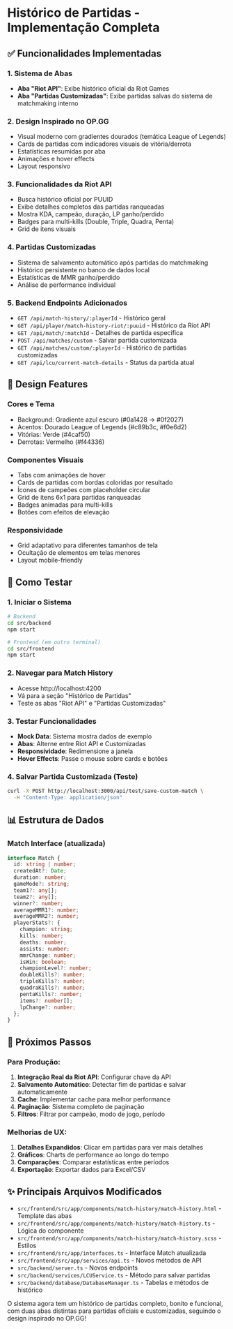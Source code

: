# Histórico de Partidas - Implementação Completa

## ✅ Funcionalidades Implementadas

### 1. Sistema de Abas
- **Aba "Riot API"**: Exibe histórico oficial da Riot Games
- **Aba "Partidas Customizadas"**: Exibe partidas salvas do sistema de matchmaking interno

### 2. Design Inspirado no OP.GG
- Visual moderno com gradientes dourados (temática League of Legends)
- Cards de partidas com indicadores visuais de vitória/derrota
- Estatísticas resumidas por aba
- Animações e hover effects
- Layout responsivo

### 3. Funcionalidades da Riot API
- Busca histórico oficial por PUUID
- Exibe detalhes completos das partidas ranqueadas
- Mostra KDA, campeão, duração, LP ganho/perdido
- Badges para multi-kills (Double, Triple, Quadra, Penta)
- Grid de itens visuais

### 4. Partidas Customizadas
- Sistema de salvamento automático após partidas do matchmaking
- Histórico persistente no banco de dados local
- Estatísticas de MMR ganho/perdido
- Análise de performance individual

### 5. Backend Endpoints Adicionados
- `GET /api/match-history/:playerId` - Histórico geral
- `GET /api/player/match-history-riot/:puuid` - Histórico da Riot API
- `GET /api/match/:matchId` - Detalhes de partida específica
- `POST /api/matches/custom` - Salvar partida customizada
- `GET /api/matches/custom/:playerId` - Histórico de partidas customizadas
- `GET /api/lcu/current-match-details` - Status da partida atual

## 🎨 Design Features

### Cores e Tema
- Background: Gradiente azul escuro (#0a1428 → #0f2027)
- Acentos: Dourado League of Legends (#c89b3c, #f0e6d2)
- Vitórias: Verde (#4caf50)
- Derrotas: Vermelho (#f44336)

### Componentes Visuais
- Tabs com animações de hover
- Cards de partidas com bordas coloridas por resultado
- Ícones de campeões com placeholder circular
- Grid de itens 6x1 para partidas ranqueadas
- Badges animadas para multi-kills
- Botões com efeitos de elevação

### Responsividade
- Grid adaptativo para diferentes tamanhos de tela
- Ocultação de elementos em telas menores
- Layout mobile-friendly

## 🔧 Como Testar

### 1. Iniciar o Sistema
```bash
# Backend
cd src/backend
npm start

# Frontend (em outro terminal)
cd src/frontend  
npm start
```

### 2. Navegar para Match History
- Acesse http://localhost:4200
- Vá para a seção "Histórico de Partidas"
- Teste as abas "Riot API" e "Partidas Customizadas"

### 3. Testar Funcionalidades
- **Mock Data**: Sistema mostra dados de exemplo
- **Abas**: Alterne entre Riot API e Customizadas
- **Responsividade**: Redimensione a janela
- **Hover Effects**: Passe o mouse sobre cards e botões

### 4. Salvar Partida Customizada (Teste)
```bash
curl -X POST http://localhost:3000/api/test/save-custom-match \
  -H "Content-Type: application/json"
```

## 📊 Estrutura de Dados

### Match Interface (atualizada)
```typescript
interface Match {
  id: string | number;
  createdAt?: Date;
  duration: number;
  gameMode?: string;
  team1?: any[];
  team2?: any[];
  winner?: number;
  averageMMR1?: number;
  averageMMR2?: number;
  playerStats?: {
    champion: string;
    kills: number;
    deaths: number;
    assists: number;
    mmrChange: number;
    isWin: boolean;
    championLevel?: number;
    doubleKills?: number;
    tripleKills?: number;
    quadraKills?: number;
    pentaKills?: number;
    items?: number[];
    lpChange?: number;
  };
}
```

## 🚀 Próximos Passos

### Para Produção:
1. **Integração Real da Riot API**: Configurar chave da API
2. **Salvamento Automático**: Detectar fim de partidas e salvar automaticamente
3. **Cache**: Implementar cache para melhor performance
4. **Paginação**: Sistema completo de paginação
5. **Filtros**: Filtrar por campeão, modo de jogo, período

### Melhorias de UX:
1. **Detalhes Expandidos**: Clicar em partidas para ver mais detalhes
2. **Gráficos**: Charts de performance ao longo do tempo  
3. **Comparações**: Comparar estatísticas entre períodos
4. **Exportação**: Exportar dados para Excel/CSV

## ✨ Principais Arquivos Modificados

- `src/frontend/src/app/components/match-history/match-history.html` - Template das abas
- `src/frontend/src/app/components/match-history/match-history.ts` - Lógica do componente
- `src/frontend/src/app/components/match-history/match-history.scss` - Estilos
- `src/frontend/src/app/interfaces.ts` - Interface Match atualizada
- `src/frontend/src/app/services/api.ts` - Novos métodos de API
- `src/backend/server.ts` - Novos endpoints
- `src/backend/services/LCUService.ts` - Método para salvar partidas
- `src/backend/database/DatabaseManager.ts` - Tabelas e métodos de histórico

O sistema agora tem um histórico de partidas completo, bonito e funcional, com duas abas distintas para partidas oficiais e customizadas, seguindo o design inspirado no OP.GG!
